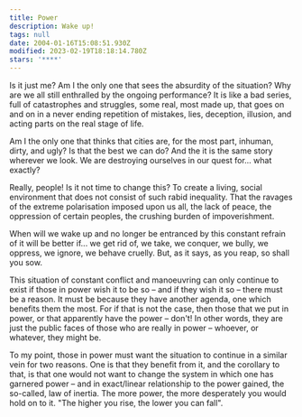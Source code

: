 ```yaml
---
title: Power
description: Wake up!
tags: null
date: 2004-01-16T15:08:51.930Z
modified: 2023-02-19T18:18:14.780Z
stars: '****'
---
```


Is it just me? Am I the only one that sees the absurdity of the situation? Why are we all still enthralled by the ongoing performance? It is like a bad series, full of catastrophes and struggles, some real, most made up, that goes on and on in a never ending repetition of mistakes, lies, deception, illusion, and acting parts on the real stage of life.

Am I the only one that thinks that cities are, for the most part, inhuman, dirty, and ugly? Is that the best we can do? And the it is the same story wherever we look. We are destroying ourselves in our quest for... what exactly?

Really, people! Is it not time to change this? To create a living, social environment that does not consist of such rabid inequality. That the ravages of the extreme polarisation imposed upon us all, the lack of peace, the oppression of certain peoples, the crushing burden of impoverishment.

When will we wake up and no longer be entranced by this constant refrain of it will be better if... we get rid of, we take, we conquer, we bully, we oppress, we ignore, we behave cruelly. But, as it says, as you reap, so shall you sow.

This situation of constant conflict and manoeuvring can only continue to exist if those in power wish it to be so – and if they wish it so – there must be a reason. It must be because they have another agenda, one which benefits them the most. For if that is not the case, then those that we put in power, or that apparently have the power – don't! In other words, they are just the public faces of those who are really in power – whoever, or whatever, they might be.

To my point, those in power must want the situation to continue in a similar vein for two reasons. One is that they benefit from it, and the corollary to that, is that one would not want to change the system in which one has garnered power – and in exact/linear relationship to the power gained, the so-called, law of inertia. The more power, the more desperately you would hold on to it. "The higher you rise, the lower you can fall".
